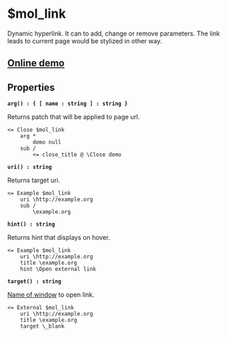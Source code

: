 # $mol_link

Dynamic hyperlink. It can to add, change or remove parameters. The link leads to current page would be stylized in other way.

## [Online demo](https://mol.js.org/app/demo/-/#demo=mol_link)

## Properties

**`arg() : { [ name : string ] : string }`**

Returns patch that will be applied to page url. 

```
<= Close $mol_link
	arg *
		demo null
	sub /
		<= close_title @ \Close demo
```

**`uri() : string`**

Returns target uri.

```
<= Example $mol_link
	uri \http://example.org
	sub /
		\example.org
```

**`hint() : string`**

Returns hint that displays on hover.

```
<= Example $mol_link
	uri \http://example.org
	title \example.org
	hint \Open external link
```

**`target() : string`**

[Name of window](https://developer.mozilla.org/en-US/docs/Web/HTML/Element/a#attr-target) to open link.

```
<= External $mol_link
	uri \http://example.org
	title \example.org
	target \_blank
```

